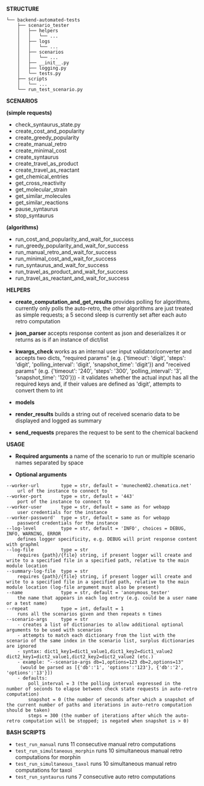 **STRUCTURE**
```
└── backend-automated-tests
    ├── scenario_tester
    │   ├── helpers
    │	│	└── ...
    │	├── logs
    │	│	└── ...
    │	├── scenarios
    │	│	└── ...
    │   ├── __init__.py
    │   ├── logging.py
    │   └── tests.py
    ├── scripts
    │   └── ...
    └── run_test_scenario.py
```

**SCENARIOS**

**(simple requests)**
- check_syntaurus_state.py
- create_cost_and_popularity
- create_greedy_popularity
- create_manual_retro
- create_minimal_cost
- create_syntaurus
- create_travel_as_product
- create_travel_as_reactant
- get_chemical_entries
- get_cross_reactivity
- get_molecular_strain
- get_similar_molecules
- get_similar_reactions
- pause_syntaurus
- stop_syntaurus

**(algorithms)**
- run_cost_and_popularity_and_wait_for_success
- run_greedy_popularity_and_wait_for_success
- run_manual_retro_and_wait_for_success
- run_minimal_cost_and_wait_for_success
- run_syntaurus_and_wait_for_success
- run_travel_as_product_and_wait_for_success
- run_travel_as_reactant_and_wait_for_success

**HELPERS**
- **create_computation_and_get_results**
provides polling for algorithms, currently only polls the auto-retro, the other algorithms are just treated as simple requests;  a 5 second sleep is currently set after each auto retro computation
- **json_parser**
accepts response content as json and deserializes it or returns as is if an instance of dict/list
- **kwargs_check**
works as an internal user input validator/converter and accepts two dicts, "required params" (e.g. {'timeout': 'digit', 'steps': 'digit', 'polling_interval': 'digit', 'snapshot_time': 'digit'}) and "received params" (e.g. {'timeout': '240', 'steps': '300', 'polling_interval': '3', 'snapshot_time': '120'})) - it validates whether the actual input has all the required keys and, if their values are defined as 'digit', attempts to convert them to int
- **models**
- **render_results**
builds a string out of received scenario data to be displayed and logged as summary

- **send_requests**
prepares the request to be sent to the chemical backend

**USAGE**
- **Required arguments**
a name of the scenario to run or multiple scenario names separated by space

- **Optional arguments**
```
--worker-url        type = str, default = 'munechem02.chematica.net'
	url of the instance to connect to
--worker-port       type = str, default = '443'
	port of the instance to connect to
--worker-user       type = str, default = same as for webapp
	user credentials for the instance
--worker-password'  type = str, default = same as for webapp
	password credentials for the instance
--log-level         type = str, default = 'INFO', choices = DEBUG, INFO, WARNING, ERROR
	defines logger specificity, e.g. DEBUG will print response content with graphml
--log-file          type = str
	requires {path}/{file} string, if present logger will create and write to a specified file in a specified path, relative to the main module location
--summary-log-file  type = str
	requires {path}/{file} string, if present logger will create and write to a specified file in a specified path, relative to the main module location (log-file argument must also be present)
--name              type = str, default = 'anonymous_tester'
	the name that appears in each log entry (e.g. could be a user name or a test name)
--repeat            type = int, default = 1
	runs all the scenarios given and then repeats n times
--scenario-args     type = str
	- creates a list of dictionaries to allow additional optional arguments to be used with scenarios
	- attempts to match each dictionary from the list with the scenario of the same index in the scenario list, surplus dictionaries are ignored
	- syntax: dict1_key1=dict1_value1,dict1_key2=dict1_value2 dict2_key1=dict2_value1,dict2_key2=dict2_value2 (etc.)
	- example: "--scenario-args db=1,options=123 db=2,options=13"
	 (would be parsed as [{'db':'1', 'options':'123'}, {'db':'2', 'options':'13'}])
	- defaults:
		poll_interval = 3 (the polling interval expressed in the number of seconds to elapse between check state requests in auto-retro computation)
	 	snapshot = 0 (the number of seconds after which a snapshot of the current number of paths and iterations in auto-retro computation should be taken)
	 	steps = 300 (the number of iterations after which the auto-retro computation will be stopped; is negated when snapshot is > 0)
```

**BASH SCRIPTS**
- `test_run_manual`
  runs 11 consecutive manual retro computations
- `test_run_simultaneous_morphin`
  runs 10 simultaneous manual retro computations for morphin
- `test_run_simultaneous_taxol`
  runs 10 simultaneous manual retro computations for taxol
- `test_run_syntaurus`
  runs 7 consecutive auto retro computations
